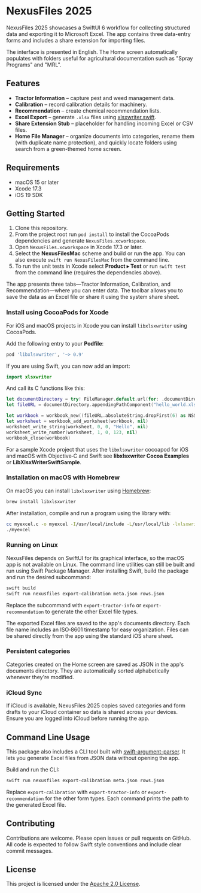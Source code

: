 # NexusFiles 2025

NexusFiles 2025 showcases a SwiftUI 6 workflow for collecting structured data and exporting it to Microsoft Excel. The app contains three data-entry forms and includes a share extension for importing files.

The interface is presented in English. The Home screen automatically populates with folders useful for agricultural documentation such as "Spray Programs" and "MRL".

## Features

- **Tractor Information** – capture pest and weed management data.
- **Calibration** – record calibration details for machinery.
- **Recommendation** – create chemical recommendation lists.
- **Excel Export** – generate `.xlsx` files using [xlsxwriter.swift](https://github.com/damuellen/xlsxwriter.swift).
- **Share Extension Stub** – placeholder for handling incoming Excel or CSV files.
- **Home File Manager** – organize documents into categories, rename them (with duplicate name protection), and quickly locate folders using search from a green-themed home screen.

## Requirements

- macOS 15 or later
- Xcode 17.3
- iOS 19 SDK

## Getting Started

1. Clone this repository.
2. From the project root run `pod install` to install the CocoaPods dependencies and generate `NexusFiles.xcworkspace`.
3. Open `NexusFiles.xcworkspace` in Xcode 17.3 or later.
4. Select the **NexusFilesMac** scheme and build or run the app. You can also execute `swift run NexusFilesMac` from the command line.
5. To run the unit tests in Xcode select **Product ▸ Test** or run `swift test` from the command line (requires the dependencies above).


The app presents three tabs—Tractor Information, Calibration, and Recommendation—where you can enter data. The toolbar allows you to save the data as an Excel file or share it using the system share sheet.

### Install using CocoaPods for Xcode

For iOS and macOS projects in Xcode you can install `libxlsxwriter` using CocoaPods.

Add the following entry to your **Podfile**:

```ruby
pod 'libxlsxwriter', '~> 0.9'
```

If you are using Swift, you can now add an import:

```swift
import xlsxwriter
```

And call its C functions like this:

```swift
let documentDirectory = try! FileManager.default.url(for: .documentDirectory, in: .userDomainMask, appropriateFor:nil, create:false)
let fileURL = documentDirectory.appendingPathComponent("hello_world.xlsx")

let workbook = workbook_new((fileURL.absoluteString.dropFirst(6) as NSString).fileSystemRepresentation)
let worksheet = workbook_add_worksheet(workbook, nil)
worksheet_write_string(worksheet, 0, 0, "Hello", nil)
worksheet_write_number(worksheet, 1, 0, 123, nil)
workbook_close(workbook)
```

For a sample Xcode project that uses the `libxlsxwriter` cocoapod for iOS and macOS with Objective‑C and Swift see **libxlsxwriter Cocoa Examples** or **LibXlsxWriterSwiftSample**.

### Installation on macOS with Homebrew

On macOS you can install `libxlsxwriter` using [Homebrew](https://brew.sh):

```bash
brew install libxlsxwriter
```

After installation, compile and run a program using the library with:

```bash
cc myexcel.c -o myexcel -I/usr/local/include -L/usr/local/lib -lxlsxwriter
./myexcel
```

### Running on Linux

NexusFiles depends on SwiftUI for its graphical interface, so the macOS app is
not available on Linux. The command line utilities can still be built and run
using Swift Package Manager. After installing Swift, build the package and run
the desired subcommand:

```bash
swift build
swift run nexusfiles export-calibration meta.json rows.json
```

Replace the subcommand with `export-tractor-info` or
`export-recommendation` to generate the other Excel file types.

The exported Excel files are saved to the app's documents directory. Each file
name includes an ISO‑8601 timestamp for easy organization. Files can be shared
directly from the app using the standard iOS share sheet.

### Persistent categories

Categories created on the Home screen are saved as JSON in the app's documents directory. They are automatically sorted alphabetically whenever they're modified.

### iCloud Sync

If iCloud is available, NexusFiles 2025 copies saved categories and form drafts to your iCloud container so data is shared across your devices. Ensure you are logged into iCloud before running the app.

## Command Line Usage

This package also includes a CLI tool built with [swift-argument-parser](https://github.com/apple/swift-argument-parser). It lets you generate Excel files from JSON data without opening the app.

Build and run the CLI:

```bash
swift run nexusfiles export-calibration meta.json rows.json
```

Replace `export-calibration` with `export-tractor-info` or `export-recommendation` for the other form types. Each command prints the path to the generated Excel file.

## Contributing

Contributions are welcome. Please open issues or pull requests on GitHub. All code is expected to follow Swift style conventions and include clear commit messages.

## License

This project is licensed under the [Apache 2.0 License](LICENSE).
